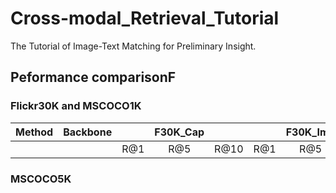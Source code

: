 # Cross-modal_Retrieval_Tutorial
The Tutorial of Image-Text Matching for Preliminary Insight.
## Peformance comparisonF
### Flickr30K and MSCOCO1K

| Method     | Backbone      |      |F30K_Cap|      |      |F30K_Img|      |      |COCO1K_Cap|      |      |COCO1K_Img|      |
|:---        |:---:          |:---: |:---:   |:---: |:---: |:---:   |:---: |:---: |:---:     |:---: |:---: |:---:     |:---: |
|            |               |R@1   |R@5     |R@10  |R@1   |R@5     |R@10  |R@1   |R@5       |R@10  |R@1   |R@5       |R@10  |


### MSCOCO5K
